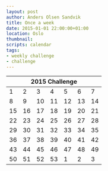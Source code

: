 ```yaml
---
layout: post
author: Anders Olsen Sandvik
title: Once a week
date: 2015-01-01 22:00:00+01:00
location: Oslo
thumbnail:
scripts: calendar
tags:
- weekly challenge
- challenge
---
```


<table>
    <thead>
        <tr>
            <th colspan="7">
                2015 Challenge
            </th>
        </tr>
    </thead>
    <tbody>
        <tr>
            <td class="success">1</td>
            <td class="success">2</td>
            <td class="success">3</td>
            <td class="success">4</td>
            <td class="success">5</td>
            <td class="success">6</td>
            <td class="success">7</td>
        </tr>
        <tr>
            <td class="success">8</td>
            <td class="success">9</td>
            <td class="success">10</td>
            <td class="success">11</td>
            <td class="success">12</td>
            <td class="fail">13</td>
            <td class="success">14</td>
        </tr>
        <tr>
            <td class="success">15</td>
            <td class="success">16</td>
            <td class="success">17</td>
            <td class="success">18</td>
            <td class="success">19</td>
            <td class="success">20</td>
            <td class="success">21</td>
        </tr>
        <tr>
            <td class="success">22</td>
            <td class="fail">23</td>
            <td class="success">24</td>
            <td class="success">25</td>
            <td class="success">26</td>
            <td class="success">27</td>
            <td class="success">28</td>
        </tr>
        <tr>
            <td class="success">29</td>
            <td class="success">30</td>
            <td class="success">31</td>
            <td class="success">32</td>
            <td class="success">33</td>
            <td class="info">34</td>
            <td class="info">35</td>
        </tr>
        <tr>
            <td class="info">36</td>
            <td class="info">37</td>
            <td class="info">38</td>
            <td class="info">39</td>
            <td class="info">40</td>
            <td class="info">41</td>
            <td class="info">42</td>
        </tr>
        <tr>
            <td class="success">43</td>
            <td class="success">44</td>
            <td class="fail">45</td>
            <td class="fail">46</td>
            <td class="fail">47</td>
            <td class="fail">48</td>
            <td class="success">49</td>
        </tr>
        <tr>
            <td>50</td>
            <td>51</td>
            <td>52</td>
            <td>53</td>
            <td class="off">1</td>
            <td class="off">2</td>
            <td class="off">3</td>
        </tr>
    </tbody>
</table>
